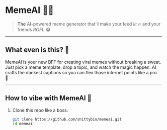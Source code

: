 # MemeAI 🤖✨

> **The** AI-powered meme generator that'll make your feed *lit* 🔥 and your friends *ROFL* 😂

---

## What even is this? 🤔

MemeAI is your new BFF for creating viral memes without breaking a sweat. Just pick a meme template, drop a topic, and watch the magic happen. AI crafts the dankest captions so you can flex those internet points like a pro. 💅

---

## How to vibe with MemeAI 🎉

1. Clone this repo like a boss:
   ```bash
   git clone https://github.com/shittybin/memeai.git
   cd memeai

